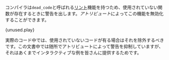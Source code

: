 <!-- The compiler provides a `dead_code`
[*lint*][lint] that will warn
about unused functions. An *attribute* can be used to disable the lint. -->
コンパイラは`dead_code`と呼ばれる[リント][lint]機能を持つため、使用されていない関数が存在するときに警告を出します。*アトリビュート*によってこの機能を無効化することができます。

{unused.play}

<!-- Note that in real programs, you should eliminate dead code. In these examples
we'll allow dead code in some places because of the interactive nature of the
examples. -->
実際のコード中では、使用されていないコードが有る場合はそれを除外するべきです。この文書中では随所でアトリビュートによって警告を抑制していますが、それはあくまでインタラクティブな例を皆さんに提供するためです。

[lint]: https://en.wikipedia.org/wiki/Lint_%28software%29
